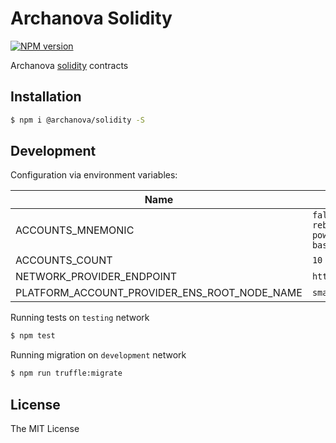 # Archanova Solidity
[![NPM version][npm-image]][npm-url]

Archanova [solidity](http://solidity.readthedocs.io) contracts

## Installation

```bash
$ npm i @archanova/solidity -S
```

## Development

Configuration via environment variables:

| Name 	| Default Value 	|
| --- | ---|
| ACCOUNTS_MNEMONIC 	| `false myself sadness rebuild shallow powder outdoor thank basket light fun tip` 	|
| ACCOUNTS_COUNT 	| `10` 	|
| NETWORK_PROVIDER_ENDPOINT 	| `http://localhost:8545` 	|
| PLATFORM_ACCOUNT_PROVIDER_ENS_ROOT_NODE_NAME 	| `smartsafe.test` 	|

Running tests on `testing` network

```bash
$ npm test
```

Running migration on `development` network

```bash
$ npm run truffle:migrate
```

## License

The MIT License

[npm-image]: https://badge.fury.io/js/%40archanova%2Fsolidity.svg
[npm-url]: https://npmjs.org/package/@archanova/solidity
